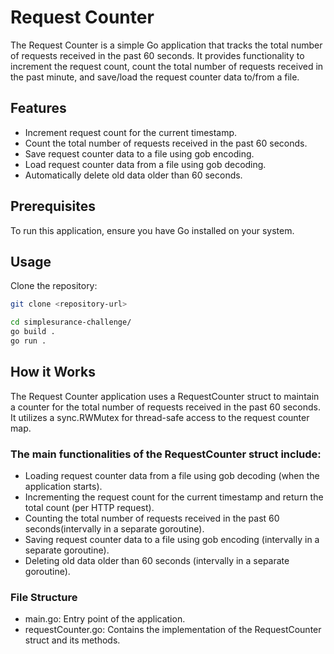 # Request Counter

The Request Counter is a simple Go application that tracks the total number of requests received in the past 60 seconds. It provides functionality to increment the request count, count the total number of requests received in the past minute, and save/load the request counter data to/from a file.

## Features

- Increment request count for the current timestamp.
- Count the total number of requests received in the past 60 seconds.
- Save request counter data to a file using gob encoding.
- Load request counter data from a file using gob decoding.
- Automatically delete old data older than 60 seconds.

## Prerequisites

To run this application, ensure you have Go installed on your system.

## Usage

Clone the repository:
```bash
git clone <repository-url>

cd simplesurance-challenge/
go build .
go run .
```

## How it Works
The Request Counter application uses a RequestCounter struct to maintain a counter for the total number of requests received in the past 60 seconds. It utilizes a sync.RWMutex for thread-safe access to the request counter map.

### The main functionalities of the RequestCounter struct include:

- Loading request counter data from a file using gob decoding (when the application starts).
- Incrementing the request count for the current timestamp and return the total count (per HTTP request).
- Counting the total number of requests received in the past 60 seconds(intervally in a separate goroutine).
- Saving request counter data to a file using gob encoding (intervally in a separate goroutine).
- Deleting old data older than 60 seconds (intervally in a separate goroutine).

### File Structure
- main.go: Entry point of the application.
- requestCounter.go: Contains the implementation of the RequestCounter struct and its methods.

